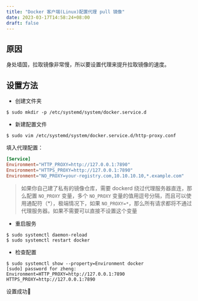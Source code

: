 ```yaml
---
title: "Docker 客户端(Linux)配置代理 pull 镜像"
date: 2023-03-17T14:58:24+08:00
draft: false
---
```


## 原因

 身处墙国，拉取镜像非常慢，所以要设置代理来提升拉取镜像的速度。
 
 ## 设置方法
 
 - 创建文件夹
 ```shell
 $ sudo mkdir -p /etc/systemd/system/docker.service.d
 ```
 - 新建配置文件
 ```shell
 $ sudo vim /etc/systemd/system/docker.service.d/http-proxy.conf
 ```
 填入代理配置：
 ```toml
 [Service]
 Environment="HTTP_PROXY=http://127.0.0.1:7890"
 Environment="HTTPS_PROXY=http://127.0.0.1:7890"
 Environment="NO_PROXY=your-registry.com,10.10.10.10,*.example.com"
 ```
 > 如果你自己建了私有的镜像仓库，需要 dockerd 绕过代理服务器直连，那么配置 `NO_PROXY` 变量，多个 `NO_PROXY` 变量的值用逗号分隔，而且可以使用通配符（*），极端情况下，如果 `NO_PROXY=*`，那么所有请求都将不通过代理服务器。如果不需要可以直接不设置这个变量
 
 - 重启服务
 ```shell
 $ sudo systemctl daemon-reload
 $ sudo systemctl restart docker
 ```
 - 检查配置
 ```shell
 $ sudo systemctl show --property=Environment docker
 [sudo] password for zheng:
 Environment=HTTP_PROXY=http://127.0.0.1:7890 HTTPS_PROXY=http://127.0.0.1:7890
 ```
 设置成功🎉
